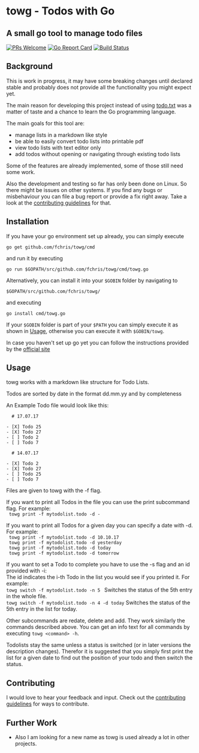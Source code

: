 # towg - Todos with Go
## A small go tool to manage todo files

[![PRs Welcome](https://img.shields.io/badge/PRs-welcome-brightgreen.svg?style=flat-square)](http://makeapullrequest.com)
[![Go Report Card](https://goreportcard.com/badge/github.com/fchris/towg)](https://goreportcard.com/report/github.com/fchris/towg)
[![Build Status](https://travis-ci.org/FChris/towg.svg?branch=master)](https://travis-ci.org/FChris/towg)

## Background

This is work in progress, it may have some breaking changes until declared stable and probably does not provide all the functionality you might expect yet.  

The main reason for developing this project instead of using [todo.txt](http://todotxt.com/) was a matter of taste and a chance to learn the Go programming language. 

The main goals for this tool are:
* manage lists in a markdown like style
* be able to easily convert todo lists into printable pdf 
* view todo lists with text editor only
* add todos without opening or navigating through existing todo lists

Some of the features are already implemented, some of those still need some work.

Also the development and testing so far has only been done on Linux. So there might be issues on other systems. 
If you find any bugs or misbehaviour you can file a bug report or provide a fix right away. Take a look at the [contributing guidelines](https://github.com/FChris/towg/blob/master/CONTRIBUTING.md) for that.

## Installation

If you have your go environment set up already, you can simply execute

```go get github.com/fchris/towg/cmd```

and run it by executing

```go run $GOPATH/src/github.com/fchris/towg/cmd/towg.go ```

Alternatively, you can install it into your `$GOBIN` folder by navigating to 

```$GOPATH/src/github.com/fchris/towg/```

and executing 

```go install cmd/towg.go```

If your `$GOBIN` folder is part of your `$PATH` you can simply execute it as shown in [Usage](#usage),
otherwise you can execute it with `$GOBIN/towg`.

In case you haven't set up go yet you can follow the instructions provided by the [official site](https://golang.org/doc/install)

## Usage

towg works with a markdown like structure for Todo Lists.

Todos are sorted by date in the format dd.mm.yy and by completeness

An Example Todo file would look like this:
```
  # 17.07.17
  
- [X] Todo 25
- [X] Todo 27
- [ ] Todo 2
- [ ] Todo 7

  # 14.07.17

- [X] Todo 2
- [X] Todo 27
- [ ] Todo 25
- [ ] Todo 7
```

Files are given to towg with the -f flag.

If you want to print all Todos in the file you can use the print subcommand flag. For example:  
  ``` towg print -f mytodolist.todo -d -```
  
If you want to print all Todos for a given day you can specify a date with -d. For example:  
  ``` towg print -f mytodolist.todo -d 10.10.17```  
  ``` towg print -f mytodolist.todo -d yesterday```  
  ``` towg print -f mytodolist.todo -d today```  
  ``` towg print -f mytodolist.todo -d tomorrow```  

If you want to set a Todo to complete you have to use the -s flag and an id provided with -i:  
The id indicates the i-th Todo in the list you would see if you printed it. For example:  
   ```towg switch -f mytodolist.todo -n 5 ``` Switches the status of the 5th entry in the whole file.  
   ```towg switch -f mytodolist.todo -n 4 -d today``` Switches the status of the 5th entry in the list for today.  
   
Other subcommands are redate, delete and add. They work similarly the commands described above.
You can get an info text for all commands by executing ```towg <command> -h```.  

Todolists stay the same unless a status is switched (or in later versions the description changes). Therefor it is 
suggested that you simply first print the list for a given date to find out the position of your todo and then switch the status.

## Contributing

I would love to hear your feedback and input. Check out the [contributing guidelines](https://github.com/FChris/towg/blob/master/CONTRIBUTING.md) for ways to contribute.

## Further Work
* Also I am looking for a new name as towg is used already a lot in other projects.
